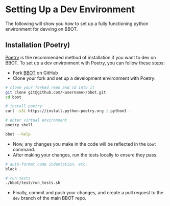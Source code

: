 # Setting Up a Dev Environment

The following will show you how to set up a fully functioning python environment for devving on BBOT.

## Installation (Poetry)

[Poetry](https://python-poetry.org/) is the recommended method of installation if you want to dev on BBOT. To set up a dev environment with Poetry, you can follow these steps:

- Fork [BBOT](https://github.com/blacklanternsecurity/bbot) on GitHub
- Clone your fork and set up a development environment with Poetry:

```bash
# clone your forked repo and cd into it
git clone git@github.com/<username>/bbot.git
cd bbot

# install poetry
curl -sSL https://install.python-poetry.org | python3 -

# enter virtual environment
poetry shell

bbot --help
```

- Now, any changes you make in the code will be reflected in the `bbot` command.
- After making your changes, run the tests locally to ensure they pass.

```bash
# auto-format code indentation, etc.
black .

# run tests
./bbot/test/run_tests.sh
```

- Finally, commit and push your changes, and create a pull request to the `dev` branch of the main BBOT repo.
